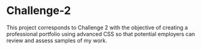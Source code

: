 # Challenge-2
This project corresponds to Challenge 2 with the objective of creating a professional portfolio using advanced CSS so that potential employers can review and assess samples of my work. 
